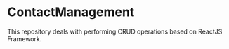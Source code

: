 # ContactManagement
This repository deals with performing CRUD operations based on ReactJS Framework.
